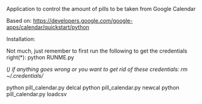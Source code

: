 Application to control the amount of pills to be taken from Google Calendar

Based on:
https://developers.google.com/google-apps/calendar/quickstart/python

Installation:

Not much, just remember to first run the following to get the credentials right(*): 
python RUNME.py

(*) if anything goes wrong or you want to get rid of these credentials:
rm ~/.credentials/*

python pill_calendar.py delcal
python pill_calendar.py newcal
python pill_calendar.py loadcsv
